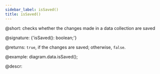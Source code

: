 ```yaml
---
sidebar_label: isSaved()
title: isSaved()
---          
```


@short: checks whether the changes made in a data collection are saved

@signature: {'isSaved(): boolean;'}

@returns:
`true`, if the changes are saved; otherwise, `false`.

@example:
diagram.data.isSaved();

@descr:

[comment]: # (@relatedapi: data_collection/api/datacollection_save_method.md)